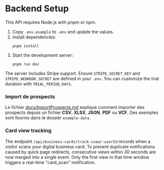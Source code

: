 # Backend Setup

This API requires Node.js with pnpm or npm.

1. Copy `.env.example` to `.env` and update the values.
2. Install dependencies:
   ```
   pnpm install
   ```
3. Start the development server:
   ```
   pnpm run dev
   ```

The server includes Stripe support. Ensure `STRIPE_SECRET_KEY` and `STRIPE_WEBHOOK_SECRET` are defined in your `.env`.
You can customize the trial duration with `TRIAL_PERIOD_DAYS`.

### Import de prospects

Le fichier [docs/ImportProspects.md](../docs/ImportProspects.md) explique comment importer des prospects depuis un fichier **CSV**, **XLSX**, **JSON**, **PDF** ou **VCF**. Des exemples sont fournis dans le dossier `example-data`.

### Card view tracking

The endpoint `/api/business-cards/track-view/:userId` records when a visitor scans
your digital business card. To prevent duplicate notifications caused by quick
page redirects, consecutive views within 30 seconds are now merged into a single
event. Only the first view in that time window triggers a real-time
"card_scan" notification.

